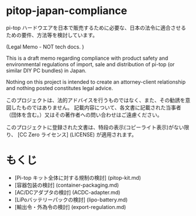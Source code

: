 # pitop-japan-compliance


pi-top ハードウエアを日本で販売するために必要な、日本の法令に適合させるための要件、方法等を検討しています。

(Legal Memo - NOT tech docs.  ) 

This is a draft memo regarding compliance with product safety and environmental regulations of import, sale and distribution of pi-top (or similar DIY PC bundles) in Japan.

Nothing on this project is intended to create an attorney-client relationship and nothing posted constitutes legal advice.

このプロジェクトは、法的アドバイスを行うものではなく、また、その勧誘を意図したものではありません。
記載内容について、各文書に記載された当事者（団体を含む。）又はその著作者への問い合わせはご遠慮ください。

このプロジェクトに登録された文書は、特段の表示(コピーライト表示)がない限り、 [CC Zero ライセンス] (LICENSE) が適用されます。

# もくじ 

* [Pi-top キット全体に対する規制の検討] (pitop-kit.md)
* [容器包装の検討] (container-packaging.md)
* [AC/DCアダプタの検討] (ACDC-adapter.md)
* [LiPoバッテリーパックの検討] (lipo-battery.md)
* [輸出令・外為令の検討] (export-regulation.md)
